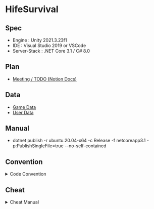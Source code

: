 # HifeSurvival

## Spec
* Engine : Unity 2021.3.23f1
* IDE : Visual Studio 2019 or VSCode
* Server-Stack : .NET Core 3.1 / C# 8.0


## Plan
- [Meeting / TODO (Notion Docs)](https://kangtae.notion.site/HifeSurvival-baf65c31cf59469a978eec74437163d5?pvs=4)


## Data
- [Game Data](https://docs.google.com/spreadsheets/d/104ZnnXWWorMZOAhuY0o1o1xIL2H41opJlrJLsSEk_C4/edit#gid=0)
- [User Data](https://console.firebase.google.com/u/0/project/planar-hangout-385012/overview?hl=ko)


## Manual
- dotnet publish -r ubuntu.20.04-x64 -c Release -f netcoreapp3.1 -p:PublishSingleFile=true --no-self-contained

## Convention
<details markdown="1">
<summary> Code Convention</summary>

### enum

- 접두어 `E` 사용.
- 값은 모두 대문자, `Snake Case`
    
    ```csharp
    public enum EState
    {
        IDLE,
        MOVE,
        SOME_STATE,
    }
    ```
    

### const, readonly

- 이름 모두 대문자, `Snake Case`
    
    ```csharp
    // const
    public const INVALID_VALUE = int.min;
    
    // readonly
    public readonly Vector3 INVALID_POS = new Vector3(-9999,-9999.-9999);
    ```
    

### class

- `Pascal Case`
    
    ```csharp
    public class Item
    {
    
    }
    ```
    
- 변수
    - `Camel Case`
    - 접근 지정자가 public이 아닐 경우, 접두어 `_` 사용.
    ```csharp
    private int _val;
    public int value;
    ```
    
- 프로퍼티
    - `Pascal Case`
    
    ```csharp
    public Vector3 Pos { get; private set;}
    ```
    

### interface

- 접두어 `I` 사용.
- `Pascal Case`
    
    ```csharp
    public interface IState
    {
    
    }
    ```
    

### Collection

- Array
    - 접미어 `Arr` 사용.
    
    ```csharp
    int [] numArr = new int[5];
    ```
    
- List
    - 접미어 `List를` 사용.
    ```csharp
    List<int> numList = new List<int>();
    ```
    
- Dictionary
    - 접미어 `Dict를` 사용.
    ```csharp
    Dictionary<int, int> numDict = new Dictionary<int, int>();
    ```
    

### Function

- `Pascal Case`
- 매개 변수 `CamelCase`
    
    ```csharp
    public void SetHp(int hp)
    {
    
    {
    ```
    
- 반환형 `bool`
    - `Can`, `Has`, `Is` 와 같이 의문문으로 작성.
    
    ```csharp
    public bool IsValied(int value);
    public bool HasValue();
    public bool CanAttack();
    ```
    
- 람다
    - 한 줄일 경우 사용 해도 됨.
    
    ```csharp
    public bool HasValue() => true;
    ```
    

### 이벤트, 액션

- Action<T>
    - 접미어 `Callback` 또는 `CB` 사용.
    ```csharp
    private Action<int> _damageValCallback; 
    ```
    
- Func<T>
    - 접미어 `Func` 사용.
    ```csharp
    private Func<int>  _checkFunc;
    ```
    
- event
    - `On내용Handler` 포맷을 사용.
    ```csharp
    public event Action<T> OnRecvAttackHandler;
    ```
    
### 패킷 구조체

- 접두어 `P` 사용.
    
    ```csharp
    struct PItem
    ```

*****
참고 링크 
> https://docs.popekim.com/ko/coding-standards/pocu-csharp  
> https://learn.microsoft.com/ko-kr/dotnet/csharp/fundamentals/coding-style/coding-conventions

</details>

## Cheat
<details markdown="1">
<summary> Cheat Manual </summary>


아이템 장착 : equipitem [itemKey]

</detail>


